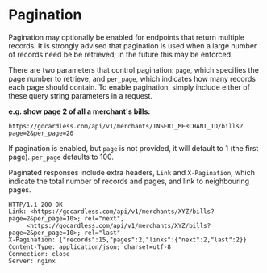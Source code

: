 # Pagination

Pagination may optionally be enabled for endpoints that return multiple records. It is strongly advised that pagination is used when a large number of records need be be retrieved; in the future this may be enforced.

There are two parameters that control pagination: `page`, which specifies the page number to retrieve, and `per_page`, which indicates how many records each page should contain. To enable pagination, simply include either of these query string parameters in a request.

**e.g. show page 2 of all a merchant's bills:**

	https://gocardless.com/api/v1/merchants/INSERT_MERCHANT_ID/bills?page=2&per_page=20

If pagination is enabled, but `page` is not provided, it will default to 1 (the first page). `per_page` defaults to 100.

Paginated responses include extra headers, `Link` and  `X-Pagination`, which indicate the total number of records and pages, and link to neighbouring pages.

	HTTP/1.1 200 OK
	Link: <https://gocardless.com/api/v1/merchants/XYZ/bills?page=2&per_page=10>; rel="next",
	     <https://gocardless.com/api/v1/merchants/XYZ/bills?page=2&per_page=10>; rel="last"
	X-Pagination: {"records":15,"pages":2,"links":{"next":2,"last":2}}
	Content-Type: application/json; charset=utf-8
	Connection: close
	Server: nginx